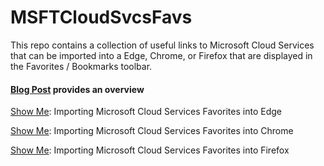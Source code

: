 # MSFTCloudSvcsFavs
This repo contains a collection of useful links to Microsoft Cloud Services that can be imported into a Edge, Chrome, or Firefox that are displayed in the Favorites / Bookmarks toolbar.

#### [Blog Post](https://aka.ms/mscloudfavs "Blog Post") provides an overview

[Show Me](https://youtu.be/5vTUb6HDBmo "Show Me"): Importing Microsoft Cloud Services Favorites into Edge

[Show Me](https://youtu.be/k313nGKg7nk "Show Me"): Importing Microsoft Cloud Services Favorites into Chrome

[Show Me](https://youtu.be/7luHMveHAg4 "Show Me"): Importing Microsoft Cloud Services Favorites into Firefox
